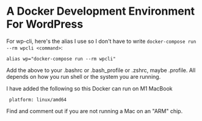 # A Docker Development Environment For WordPress

For wp-cli, here's the alias I use so I don't have to write `docker-compose run --rm wpcli <command>`:

`alias wp="docker-compose run --rm wpcli"`

Add the above to your .bashrc or .bash_profile or .zshrc, maybe .profile. All depends on how you run shell or the system you are running.

I have added the following so this Docker can run on M1 MacBook

` platform: linux/amd64`

Find and comment out if you are not running a Mac on an "ARM" chip.
